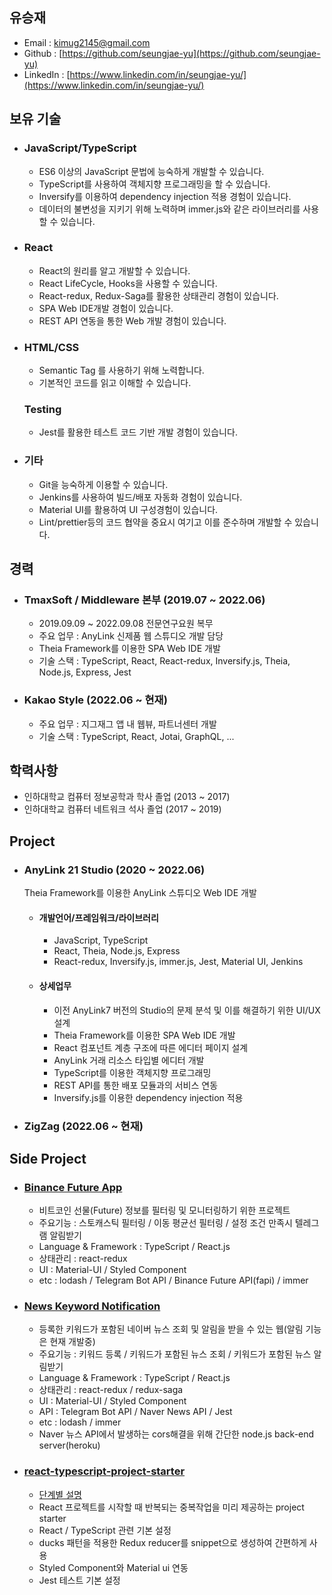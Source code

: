 <!-- [![Hits](https://hits.seeyoufarm.com/api/count/incr/badge.svg?url=https%3A%2F%2Fgithub.com%2Fseungjae-yu%2FTIL&count_bg=%23C83D3D&title_bg=%23555555&icon=&icon_color=%23E7E7E7&title=hits&edge_flat=false)](https://hits.seeyoufarm.com) -->

## 유승재

-   Email : kimug2145@gmail.com
-   Github : [https://github.com/seungjae-yu](https://github.com/seungjae-yu)
-   LinkedIn : [https://www.linkedin.com/in/seungjae-yu/](https://www.linkedin.com/in/seungjae-yu/)

## 보유 기술

-   ### JavaScript/TypeScript

    -   ES6 이상의 JavaScript 문법에 능숙하게 개발할 수 있습니다.
    -   TypeScript를 사용하여 객체지향 프로그래밍을 할 수 있습니다.
    -   Inversify를 이용하여 dependency injection 적용 경험이 있습니다.
    -   데이터의 불변성을 지키기 위해 노력하며 immer.js와 같은 라이브러리를 사용할 수 있습니다.

-   ### React

    -   React의 원리를 알고 개발할 수 있습니다.
    -   React LifeCycle, Hooks을 사용할 수 있습니다.
    -   React-redux, Redux-Saga를 활용한 상태관리 경험이 있습니다.
    -   SPA Web IDE개발 경험이 있습니다.
    -   REST API 연동을 통한 Web 개발 경험이 있습니다.

-   ### HTML/CSS

    -   Semantic Tag 를 사용하기 위해 노력합니다.
    -   기본적인 코드를 읽고 이해할 수 있습니다.

    ### Testing

    -   Jest를 활용한 테스트 코드 기반 개발 경험이 있습니다.

-   ### 기타

    -   Git을 능숙하게 이용할 수 있습니다.
    -   Jenkins를 사용하여 빌드/배포 자동화 경험이 있습니다.
    -   Material UI를 활용하여 UI 구성경험이 있습니다.
    -   Lint/prettier등의 코드 협약을 중요시 여기고 이를 준수하며 개발할 수 있습니다.

## 경력

-   ### TmaxSoft / Middleware 본부 (2019.07 ~ 2022.06)
    -   2019.09.09 ~ 2022.09.08 전문연구요원 복무
    -   주요 업무 : AnyLink 신제품 웹 스튜디오 개발 담당
    -   Theia Framework를 이용한 SPA Web IDE 개발
    -   기술 스택 : TypeScript, React, React-redux, Inversify.js, Theia, Node.js, Express, Jest

-   ### Kakao Style (2022.06 ~ 현재)
    -   주요 업무 : 지그재그 앱 내 웹뷰, 파트너센터 개발
    -   기술 스택 : TypeScript, React, Jotai, GraphQL, ...

## 학력사항

-   인하대학교 컴퓨터 정보공학과 학사 졸업 (2013 ~ 2017)
-   인하대학교 컴퓨터 네트워크 석사 졸업 (2017 ~ 2019)

## Project

-   ### AnyLink 21 Studio (2020 ~ 2022.06)
    Theia Framework를 이용한 AnyLink 스튜디오 Web IDE 개발
    -   #### 개발언어/프레임워크/라이브러리
        -   JavaScript, TypeScript
        -   React, Theia, Node.js, Express
        -   React-redux, Inversify.js, immer.js, Jest, Material UI, Jenkins
    -   #### 상세업무
        -   이전 AnyLink7 버전의 Studio의 문제 분석 및 이를 해결하기 위한 UI/UX 설계
        -   Theia Framework를 이용한 SPA Web IDE 개발
        -   React 컴포넌트 계층 구조에 따른 에디터 페이지 설계
        -   AnyLink 거래 리소스 타입별 에디터 개발
        -   TypeScript를 이용한 객체지향 프로그래밍
        -   REST API를 통한 배포 모듈과의 서비스 연동
        -   Inversify.js를 이용한 dependency injection 적용

-   ### ZigZag (2022.06 ~ 현재)

## Side Project

-   ### [Binance Future App](https://github.com/seungjae-yu/Binance-Future-App)

    -   비트코인 선물(Future) 정보를 필터링 및 모니터링하기 위한 프로젝트
    -   주요기능 : 스토캐스틱 필터링 / 이동 평균선 필터링 / 설정 조건 만족시 텔레그램 알림받기
    -   Language & Framework : TypeScript / React.js
    -   상태관리 : react-redux
    -   UI : Material-UI / Styled Component
    -   etc : lodash / Telegram Bot API / Binance Future API(fapi) / immer

-   ### [News Keyword Notification](https://github.com/seungjae-yu/news-keyword-notification)

    -   등록한 키워드가 포함된 네이버 뉴스 조회 및 알림을 받을 수 있는 웹(알림 기능은 현재 개발중)
    -   주요기능 : 키워드 등록 / 키워드가 포함된 뉴스 조회 / 키워드가 포함된 뉴스 알림받기
    -   Language & Framework : TypeScript / React.js
    -   상태관리 : react-redux / redux-saga
    -   UI : Material-UI / Styled Component
    -   API : Telegram Bot API / Naver News API / Jest
    -   etc : lodash / immer
    -   Naver 뉴스 API에서 발생하는 cors해결을 위해 간단한 node.js back-end server(heroku)

-   ### [react-typescript-project-starter](https://github.com/seungjae-yu/react-typescript-project-starter)
    -   [단계별 설명](https://seungjae-yu.github.io/TIL/ReactStarter/00_project_desc.html)
    -   React 프로젝트를 시작할 때 반복되는 중복작업을 미리 제공하는 project starter
    -   React / TypeScript 관련 기본 설정
    -   ducks 패턴을 적용한 Redux reducer를 snippet으로 생성하여 간편하게 사용
    -   Styled Component와 Material ui 연동
    -   Jest 테스트 기본 설정
